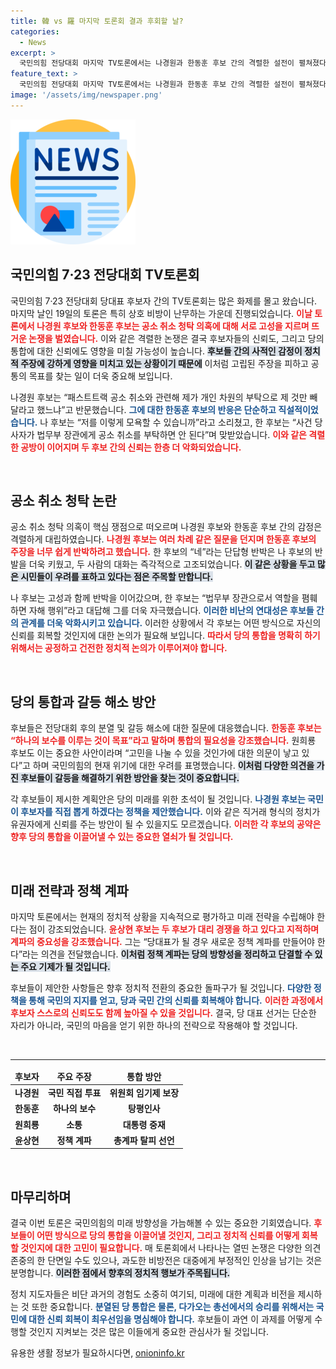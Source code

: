 ```yaml
---
title: 韓 vs 羅 마지막 토론회 결과 후회할 날?
categories:
  - News
excerpt: >
  국민의힘 전당대회 마지막 TV토론에서는 나경원과 한동훈 후보 간의 격렬한 설전이 펼쳐졌다. 패스트트랙 공소 청탁 의혹을 두고 고성이 오갔고, 후보들은 서로를 향해 치열한 공격을 감행하며 당의 분열 우려를 드러냈다. 
feature_text: >
  국민의힘 전당대회 마지막 TV토론에서는 나경원과 한동훈 후보 간의 격렬한 설전이 펼쳐졌다. 패스트트랙 공소 청탁 의혹을 두고 고성이 오갔고, 후보들은 서로를 향해 치열한 공격을 감행하며 당의 분열 우려를 드러냈다. 
image: '/assets/img/newspaper.png'
---
```


<p><img src="/assets/img/newspaper.png" alt="kimp 속보" /></p>

<h2 data-ke-size="size26">국민의힘 7·23 전당대회 TV토론회</h2>

<p data-ke-size="size16">국민의힘 7·23 전당대회 당대표 후보자 간의 TV토론회는 많은 화제를 몰고 왔습니다. 마지막 날인 19일의 토론은 특히 상호 비방이 난무하는 가운데 진행되었습니다. <b><span style="color: #ee2323;">이날 토론에서 나경원 후보와 한동훈 후보는 공소 취소 청탁 의혹에 대해 서로 고성을 지르며 뜨거운 논쟁을 벌였습니다.</span></b> 이와 같은 격렬한 논쟁은 결국 후보자들의 신뢰도, 그리고 당의 통합에 대한 신뢰에도 영향을 미칠 가능성이 높습니다. <b><span style="background-color: #21538527;">후보들 간의 사적인 감정이 정치적 주장에 강하게 영향을 미치고 있는 상황이기 때문에</span></b> 이처럼 고립된 주장을 피하고 공통의 목표를 찾는 일이 더욱 중요해 보입니다.</p>

<p data-ke-size="size16">나경원 후보는 “패스트트랙 공소 취소와 관련해 제가 개인 차원의 부탁으로 제 것만 빼달라고 했느냐”고 반문했습니다. <b><span style="color: #1a5490;">그에 대한 한동훈 후보의 반응은 단순하고 직설적이었습니다.</span></b> 나 후보는 “저를 이렇게 모욕할 수 있습니까”라고 소리쳤고, 한 후보는 “사건 당사자가 법무부 장관에게 공소 취소를 부탁하면 안 된다”며 맞받았습니다. <b><span style="color: #ee2323;">이와 같은 격렬한 공방이 이어지며 두 후보 간의 신뢰는 한층 더 악화되었습니다.</span></b></p>

<p data-ke-size="size16">&nbsp;</p>

<h2 data-ke-size="size26">공소 취소 청탁 논란</h2>

<p data-ke-size="size16">공소 취소 청탁 의혹이 핵심 쟁점으로 떠오르며 나경원 후보와 한동훈 후보 간의 감정은 격렬하게 대립하였습니다. <b><span style="color: #ee2323;">나경원 후보는 여러 차례 같은 질문을 던지며 한동훈 후보의 주장을 너무 쉽게 반박하려고 했습니다.</span></b> 한 후보의 “네”라는 단답형 반박은 나 후보의 반발을 더욱 키웠고, 두 사람의 대화는 즉각적으로 고조되었습니다. <b><span style="background-color: #21538527;">이 같은 상황을 두고 많은 시민들이 우려를 표하고 있다는 점은 주목할 만합니다.</span></b></p>

<p data-ke-size="size16">나 후보는 고성과 함께 반박을 이어갔으며, 한 후보는 “법무부 장관으로서 역할을 폄훼하면 자해 행위”라고 대답해 그를 더욱 자극했습니다. <b><span style="color: #1a5490;">이러한 비난의 연대성은 후보들 간의 관계를 더욱 악화시키고 있습니다.</span></b> 이러한 상황에서 각 후보는 어떤 방식으로 자신의 신뢰를 회복할 것인지에 대한 논의가 필요해 보입니다. <b><span style="color: #ee2323;">따라서 당의 통합을 명확히 하기 위해서는 공정하고 건전한 정치적 논의가 이루어져야 합니다.</span></b></p>

<p data-ke-size="size16">&nbsp;</p>

<h2 data-ke-size="size26">당의 통합과 갈등 해소 방안</h2>

<p data-ke-size="size16">후보들은 전당대회 후의 분열 및 갈등 해소에 대한 질문에 대응했습니다. <b><span style="color: #ee2323;">한동훈 후보는 “하나의 보수를 이루는 것이 목표”라고 말하며 통합의 필요성을 강조했습니다.</span></b> 원희룡 후보도 이는 중요한 사안이라며 “고민을 나눌 수 있을 것인가에 대한 의문이 낳고 있다”고 하며 국민의힘의 현재 위기에 대한 우려를 표명했습니다. <b><span style="background-color: #21538527;">이처럼 다양한 의견을 가진 후보들이 갈등을 해결하기 위한 방안을 찾는 것이 중요합니다.</span></b></p>

<p data-ke-size="size16">각 후보들이 제시한 계획안은 당의 미래를 위한 초석이 될 것입니다. <b><span style="color: #1a5490;">나경원 후보는 국민이 후보자를 직접 뽑게 하겠다는 정책을 제안했습니다.</span></b> 이와 같은 직거래 형식의 정치가 유권자에게 신뢰를 주는 방안이 될 수 있을지도 모르겠습니다. <b><span style="color: #ee2323;">이러한 각 후보의 공약은 향후 당의 통합을 이끌어낼 수 있는 중요한 열쇠가 될 것입니다.</span></b></p>

<p data-ke-size="size16">&nbsp;</p>

<h2 data-ke-size="size26">미래 전략과 정책 계파</h2>

<p data-ke-size="size16">마지막 토론에서는 현재의 정치적 상황을 지속적으로 평가하고 미래 전략을 수립해야 한다는 점이 강조되었습니다. <b><span style="color: #ee2323;">윤상현 후보는 두 후보가 대리 경쟁을 하고 있다고 지적하며 계파의 중요성을 강조했습니다.</span></b> 그는 “당대표가 될 경우 새로운 정책 계파를 만들어야 한다”라는 의견을 전달했습니다. <b><span style="background-color: #21538527;">이처럼 정책 계파는 당의 방향성을 정리하고 단결할 수 있는 주요 기제가 될 것입니다.</span></b></p>

<p data-ke-size="size16">후보들이 제안한 사항들은 향후 정치적 전환의 중요한 돌파구가 될 것입니다. <b><span style="color: #1a5490;">다양한 정책을 통해 국민의 지지를 얻고, 당과 국민 간의 신뢰를 회복해야 합니다.</span></b> <b><span style="color: #ee2323;">이러한 과정에서 후보자 스스로의 신뢰도도 함께 높아질 수 있을 것입니다.</span></b> 결국, 당 대표 선거는 단순한 자리가 아니라, 국민의 마음을 얻기 위한 하나의 전략으로 작용해야 할 것입니다.</p>

<p data-ke-size="size16">&nbsp;</p>

<hr />

<table style="width: 100%;">
    <thead>
        <tr>
            <td style="text-align: center; height: 17px;"><b>후보자</b></td>
            <td style="text-align: center; height: 17px;"><b>주요 주장</b></td>
            <td style="text-align: center; height: 17px;"><b>통합 방안</b></td>
        </tr>
    </thead>
    <tbody>
        <tr>
            <td style="text-align: center; height: 17px;"><b>나경원</b></td>
            <td style="text-align: center; height: 17px;"><b>국민 직접 투표</b></td>
            <td style="text-align: center; height: 17px;"><b>위원회 임기제 보장</b></td>
        </tr>
        <tr>
            <td style="text-align: center; height: 17px;"><b>한동훈</b></td>
            <td style="text-align: center; height: 17px;"><b>하나의 보수</b></td>
            <td style="text-align: center; height: 17px;"><b>탕평인사</b></td>
        </tr>
        <tr>
            <td style="text-align: center; height: 17px;"><b>원희룡</b></td>
            <td style="text-align: center; height: 17px;"><b>소통</b></td>
            <td style="text-align: center; height: 17px;"><b>대통령 중재</b></td>
        </tr>
        <tr>
            <td style="text-align: center; height: 17px;"><b>윤상현</b></td>
            <td style="text-align: center; height: 17px;"><b>정책 계파</b></td>
            <td style="text-align: center; height: 17px;"><b>총계파 탈피 선언</b></td>
        </tr>
    </tbody>
</table>

<p data-ke-size="size16">&nbsp;</p> 

<h2 data-ke-size="size26">마무리하며</h2>

<p data-ke-size="size16">결국 이번 토론은 국민의힘의 미래 방향성을 가늠해볼 수 있는 중요한 기회였습니다. <b><span style="color: #ee2323;">후보들이 어떤 방식으로 당의 통합을 이끌어낼 것인지, 그리고 정치적 신뢰를 어떻게 회복할 것인지에 대한 고민이 필요합니다.</span></b> 매 토론회에서 나타나는 열띤 논쟁은 다양한 의견 존중의 한 단면일 수도 있으나, 과도한 비방전은 대중에게 부정적인 인상을 남기는 것은 분명합니다. <b><span style="background-color: #21538527;">이러한 점에서 향후의 정치적 행보가 주목됩니다.</span></b></p>

<p data-ke-size="size16">정치 지도자들은 비단 과거의 경험도 소중히 여기되, 미래에 대한 계획과 비전을 제시하는 것 또한 중요합니다. <b><span style="color: #1a5490;">분열된 당 통합은 물론, 다가오는 총선에서의 승리를 위해서는 국민에 대한 신뢰 회복이 최우선임을 명심해야 합니다.</span></b> 후보들이 과연 이 과제를 어떻게 수행할 것인지 지켜보는 것은 많은 이들에게 중요한 관심사가 될 것입니다. </p>
유용한 생활 정보가 필요하시다면, <a href="https://onioninfo.kr" rel="dofollow">onioninfo.kr</a>


